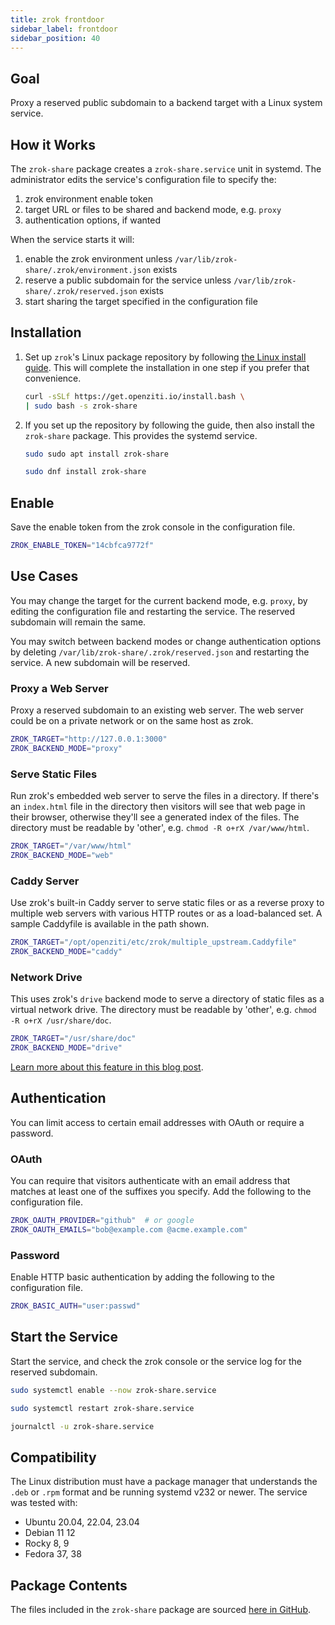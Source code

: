 ```yaml
---
title: zrok frontdoor
sidebar_label: frontdoor
sidebar_position: 40
---
```


## Goal

Proxy a reserved public subdomain to a backend target with a Linux system service.

## How it Works

The `zrok-share` package creates a `zrok-share.service` unit in systemd. The administrator edits the service's configuration file to specify the:

1. zrok environment enable token
1. target URL or files to be shared and backend mode, e.g. `proxy`
1. authentication options, if wanted

When the service starts it will:

1. enable the zrok environment unless `/var/lib/zrok-share/.zrok/environment.json` exists
1. reserve a public subdomain for the service unless `/var/lib/zrok-share/.zrok/reserved.json` exists
1. start sharing the target specified in the configuration file

## Installation

1. Set up `zrok`'s Linux package repository by following [the Linux install guide](/guides/install/linux.mdx#install-zrok-from-the-repository). This will complete the installation in one step if you prefer that convenience.

    ```bash
    curl -sSLf https://get.openziti.io/install.bash \
    | sudo bash -s zrok-share
    ```

1. If you set up the repository by following the guide, then also install the `zrok-share` package. This provides the systemd service.

    ```bash title="Ubuntu, Debian"
    sudo sudo apt install zrok-share
    ```

    ```bash title="Fedora, Rocky"
    sudo dnf install zrok-share
    ```

## Enable

Save the enable token from the zrok console in the configuration file.

```bash title="/opt/openziti/etc/zrok/zrok-share.env"
ZROK_ENABLE_TOKEN="14cbfca9772f"
```

## Use Cases

You may change the target for the current backend mode, e.g. `proxy`, by editing the configuration file and restarting the service. The reserved subdomain will remain the same.

You may switch between backend modes or change authentication options by deleting `/var/lib/zrok-share/.zrok/reserved.json` and restarting the service. A new subdomain will be reserved.

### Proxy a Web Server

Proxy a reserved subdomain to an existing web server. The web server could be on a private network or on the same host as zrok.

```bash title="/opt/openziti/etc/zrok/zrok-share.env"
ZROK_TARGET="http://127.0.0.1:3000"
ZROK_BACKEND_MODE="proxy"
```

### Serve Static Files

Run zrok's embedded web server to serve the files in a directory. If there's an `index.html` file in the directory then visitors will see that web page in their browser, otherwise they'll see a generated index of the files. The directory must be readable by 'other', e.g. `chmod -R o+rX /var/www/html`.

```bash title="/opt/openziti/etc/zrok/zrok-share.env"
ZROK_TARGET="/var/www/html"
ZROK_BACKEND_MODE="web"
```

### Caddy Server

Use zrok's built-in Caddy server to serve static files or as a reverse proxy to multiple web servers with various HTTP routes or as a load-balanced set. A sample Caddyfile is available in the path shown.

```bash title="/opt/openziti/etc/zrok/zrok-share.env"
ZROK_TARGET="/opt/openziti/etc/zrok/multiple_upstream.Caddyfile"
ZROK_BACKEND_MODE="caddy"
```

### Network Drive

This uses zrok's `drive` backend mode to serve a directory of static files as a virtual network drive. The directory must be readable by 'other', e.g. `chmod -R o+rX /usr/share/doc`.

```bash title="/opt/openziti/etc/zrok/zrok-share.env"
ZROK_TARGET="/usr/share/doc"
ZROK_BACKEND_MODE="drive"
```

[Learn more about this feature in this blog post](https://blog.openziti.io/zrok-drives-an-early-preview).

## Authentication

You can limit access to certain email addresses with OAuth or require a password.

### OAuth

You can require that visitors authenticate with an email address that matches at least one of the suffixes you specify. Add the following to the configuration file.

```bash title="/opt/openziti/etc/zrok/zrok-share.env"
ZROK_OAUTH_PROVIDER="github"  # or google
ZROK_OAUTH_EMAILS="bob@example.com @acme.example.com"
```

### Password

Enable HTTP basic authentication by adding the following to the configuration file.

```bash title="/opt/openziti/etc/zrok/zrok-share.env"
ZROK_BASIC_AUTH="user:passwd"
```

## Start the Service

Start the service, and check the zrok console or the service log for the reserved subdomain.

```bash title="run now and at startup"
sudo systemctl enable --now zrok-share.service
```

```bash title="run now"
sudo systemctl restart zrok-share.service
```

```bash
journalctl -u zrok-share.service
```

## Compatibility

The Linux distribution must have a package manager that understands the `.deb` or `.rpm` format and be running systemd v232 or newer. The service was tested with:

* Ubuntu 20.04, 22.04, 23.04
* Debian 11 12
* Rocky 8, 9
* Fedora 37, 38

## Package Contents

The files included in the `zrok-share` package are sourced [here in GitHub](https://github.com/openziti/zrok/tree/main/nfpm).

